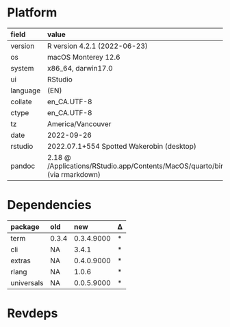 # Platform

|field    |value                                                                             |
|:--------|:---------------------------------------------------------------------------------|
|version  |R version 4.2.1 (2022-06-23)                                                      |
|os       |macOS Monterey 12.6                                                               |
|system   |x86_64, darwin17.0                                                                |
|ui       |RStudio                                                                           |
|language |(EN)                                                                              |
|collate  |en_CA.UTF-8                                                                       |
|ctype    |en_CA.UTF-8                                                                       |
|tz       |America/Vancouver                                                                 |
|date     |2022-09-26                                                                        |
|rstudio  |2022.07.1+554 Spotted Wakerobin (desktop)                                         |
|pandoc   |2.18 @ /Applications/RStudio.app/Contents/MacOS/quarto/bin/tools/ (via rmarkdown) |

# Dependencies

|package    |old   |new        |Δ  |
|:----------|:-----|:----------|:--|
|term       |0.3.4 |0.3.4.9000 |*  |
|cli        |NA    |3.4.1      |*  |
|extras     |NA    |0.4.0.9000 |*  |
|rlang      |NA    |1.0.6      |*  |
|universals |NA    |0.0.5.9000 |*  |

# Revdeps

